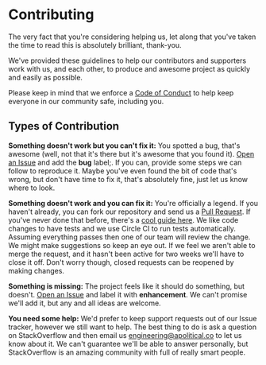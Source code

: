 Contributing
============

The very fact that you're considering helping us, let along that you've taken
the time to read this is absolutely brilliant, thank-you.

We've provided these guidelines to help our contributors and supporters work
with us, and each other, to produce and awesome project as quickly and easily
as possible.

Please keep in mind that we enforce a [Code of Conduct](CODE_OF_CONDUCT.md) to
help keep everyone in our community safe, including you.

Types of Contribution
---------------------

**Something doesn't work but you can't fix it:** You spotted a bug, that's
awesome (well, not that it's there but it's awesome that you found it). 
[Open an Issue][issue] and add the **bug** label;. If you can, provide some 
steps we can follow to reproduce it. Maybe you've even found the bit of code 
that's wrong, but don't have time to fix it, that's absolutely fine, just let
us know where to look.

**Something doesn't work and you can fix it:** You're officially a legend. If
you haven't already, you can fork our repository and send us a
[Pull Request][pull-request]. If you've never done that before, there's a
[cool guide here][pr-guide]. We like code changes to have tests and we use
Circle CI to run tests automatically. Assuming everything passes then one of
our team will review the change. We might make suggestions so keep an eye out.
If we feel we aren't able to merge the request, and it hasn't been active for
two weeks we'll have to close it off. Don't worry though, closed requests can
be reopened by making changes.

**Something is missing:** The project feels like it should do something, but
doesn't. [Open an Issue][issue] and label it with **enhancement**. We can't
promise we'll add it, but any and all ideas are welcome.

**You need some help:** We'd prefer to keep support requests out of our Issue
tracker, however we still want to help. The best thing to do is ask a question
on StackOverflow and then email us <engineering@apolitical.co> to let us know
about it. We can't guarantee we'll be able to answer personally, but
StackOverflow is an amazing community with full of really smart people.


[pr-guide]: http://makeapullrequest.com/
[issue]: https://github.com/apolitical/rust-kcov/issues/new
[pull-request]: https://github.com/apolitical/rust-kcov/compare
